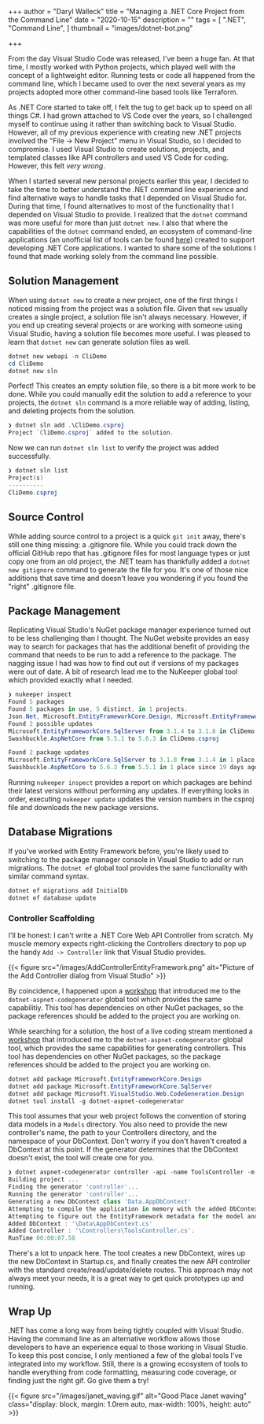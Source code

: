 +++
author = "Daryl Walleck"
title = "Managing a .NET Core Project from the Command Line"
date = "2020-10-15"
description = ""
tags = [
    ".NET",
    "Command Line",
]
thumbnail = "images/dotnet-bot.png"

+++

From the day Visual Studio Code was released, I've been a huge fan. At that
time, I mostly worked with Python projects, which played well with the concept
of a lightweight editor. Running tests or code all happened from the command
line, which I became used to over the next several years as my projects adopted
more other command-line based tools like Terraform.

As .NET Core started to take off, I felt the tug to get back up to speed on all
things C#. I had grown attached to VS Code over the years, so I challenged
myself to continue using it rather than switching back to Visual Studio.
However, all of my previous experience with creating new .NET projects involved
the "File -> New Project" menu in Visual Studio, so I decided to compromise. I
used Visual Studio to create solutions, projects, and templated classes like API
controllers and used VS Code for coding. However, this felt _very wrong_.

When I started several new personal projects earlier this year, I decided
to take the time to better understand the .NET command line experience and
find alternative ways to handle tasks that I depended on Visual Studio for.
During that time, I found alternatives to most of the functionality that I
depended on Visual Studio to provide. I realized that the `dotnet` command was
more useful for more than just `dotnet new`. I also that where the capabilities
of the `dotnet` command ended, an ecosystem of command-line applications (an unofficial
list of tools can be found [here](https://github.com/natemcmaster/dotnet-tools)) created
to support developing .NET Core applications. I wanted to share some of the
solutions I found that made working solely from the command line possible.

## Solution Management

When using `dotnet new` to create a new project, one of the first things I
noticed missing from the project was a solution file. Given that `new` usually
creates a single project, a solution file isn't always necessary. However,
if you end up creating several projects or are working with someone using Visual
Studio, having a solution file becomes more useful. I was pleased to learn that
`dotnet new` can generate solution files as well.

```powershell
dotnet new webapi -n CliDemo
cd CliDemo
dotnet new sln
```

Perfect! This creates an empty solution file, so there is a bit more work to be
done. While you could manually edit the solution to add a reference to your
projects, the `dotnet sln` command is a more reliable way of adding, listing,
and deleting projects from the solution.

```powershell
❯ dotnet sln add .\CliDemo.csproj
Project `CliDemo.csproj` added to the solution.
```

Now we can run `dotnet sln list` to verify the project was added successfully.

```powershell
❯ dotnet sln list
Project(s)
----------
CliDemo.csproj
```

## Source Control

While adding source control to a project is a quick `git init` away, there's
still one thing missing: a .gitignore file. While you could track
down the official GitHub repo that has .gitignore files for most language types
or just copy one from an old project, the .NET team has thankfully added a
`dotnet new gitignore` command to generate the file for you. It's one of those
nice additions that save time and doesn't leave you wondering if you found the
"right" .gitignore file.

## Package Management

Replicating Visual Studio's NuGet package manager experience turned out to be
less challenging than I thought. The NuGet website provides an easy way to
search for packages that has the additional benefit of providing the command
that needs to be run to add a reference to the package. The nagging issue I
had was how to find out out if versions of my packages were out of date. A bit
of research lead me to the NuKeeper global tool which provided exactly what I
needed.

```powershell
❯ nukeeper inspect
Found 5 packages
Found 5 packages in use, 5 distinct, in 1 projects.
Json.Net, Microsoft.EntityFrameworkCore.Design, Microsoft.EntityFrameworkCore.SqlServer, Microsoft.VisualStudio.Web.CodeGeneration.Design, Swashbuckle.AspNetCore
Found 2 possible updates
Microsoft.EntityFrameworkCore.SqlServer from 3.1.4 to 3.1.8 in CliDemo.csproj
Swashbuckle.AspNetCore from 5.5.1 to 5.6.3 in CliDemo.csproj

Found 2 package updates
Microsoft.EntityFrameworkCore.SqlServer to 3.1.8 from 3.1.4 in 1 place since 1 month ago.
Swashbuckle.AspNetCore to 5.6.3 from 5.5.1 in 1 place since 19 days ago.
```

Running `nukeeper inspect` provides a report on which packages are behind their
latest versions without performing any updates. If everything looks in order,
executing `nukeeper update` updates the version numbers in the csproj file and
downloads the new package versions.

## Database Migrations

If you've worked with Entity Framework before, you're likely used to switching
to the package manager console in Visual Studio to add or run migrations.
The `dotnet ef` global tool provides the same functionality with similar command
syntax.

```powershell
dotnet ef migrations add InitialDb
dotnet ef database update
```

### Controller Scaffolding

I'll be honest: I can't write a .NET Core Web API Controller from scratch.
My muscle memory expects right-clicking the Controllers directory to pop up the
handy `Add -> Controller` link that Visual Studio provides.

{{< figure src="/images/AddControllerEntityFramework.png"
    alt="Picture of the Add Controller dialog from Visual Studio" >}}

By coincidence, I happened upon a [workshop](https://github.com/csharpfritz/aspnetcore-app-workshop)
that introduced me to the `dotnet-aspnet-codegenerator` global tool which
provides the same capabilitiy. This tool has dependencies on other NuGet
packages, so the package references should be added to the project you are
working on.

While searching for a solution, the host of a live coding stream mentioned a
[workshop](https://github.com/csharpfritz/aspnetcore-app-workshop) that introduced me to the `dotnet-aspnet-codegenerator` global tool, which provides the same capabilities for generating controllers. This tool has dependencies on other NuGet packages, so the package references should be added to the project you are working on.

```powershell
dotnet add package Microsoft.EntityFrameworkCore.Design
dotnet add package Microsoft.EntityFrameworkCore.SqlServer
dotnet add package Microsoft.VisualStudio.Web.CodeGeneration.Design
dotnet tool install -g dotnet-aspnet-codegenerator
```

This tool assumes that your web project follows the convention of storing data models in a `Models` directory. You also need to provide the new controller's name, the path to your Controllers directory, and the namespace of your DbContext. Don't worry if you don't haven't created a DbContext at this point. If the generator determines that the DbContext doesn't exist, the tool will create one for you.

```powershell
❯ dotnet aspnet-codegenerator controller -api -name ToolsController -m Tool -dc Data.AppDbContext -outDir Controllers
Building project ...
Finding the generator 'controller'...
Running the generator 'controller'...
Generating a new DbContext class 'Data.AppDbContext'
Attempting to compile the application in memory with the added DbContext.
Attempting to figure out the EntityFramework metadata for the model and DbContext: 'Tool'
Added DbContext : '\Data\AppDbContext.cs'
Added Controller : '\Controllers\ToolsController.cs'.
RunTime 00:00:07.58
```

There's a lot to unpack here. The tool creates a new DbContext, wires up the new
DbContext in Startup.cs, and finally creates the new API controller with the
standard create/read/update/delete routes. This approach may not always meet
your needs, it is a great way to get quick prototypes up and running.

## Wrap Up

.NET has come a long way from being tightly coupled with Visual Studio. Having the command line as an alternative workflow allows those developers to have an experience equal to those working in Visual Studio. To keep this post concise, I only mentioned a few of the global tools I've integrated into my workflow. Still, there is a growing ecosystem of tools to handle everything from code formatting, measuring code coverage, or finding just the right gif. Go give them a try!

{{< figure src="/images/janet_waving.gif"
    alt="Good Place Janet waving" class="display: block, margin: 1.0rem auto, max-width: 100%, height: auto" >}}
